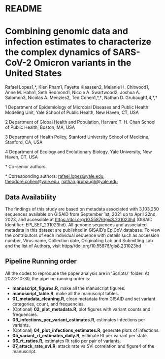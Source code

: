 README
================

# Combining genomic data and infection estimates to characterize the complex dynamics of SARS-CoV-2 Omicron variants in the United States

Rafael Lopes1,\*, Kien Pham1, Fayette Klaassen2, Melanie H. Chitwood1,
Anne M. Hahn1, Seth Redmond1, Nicole A. Swartwood2, Joshua A. Salomon3,
Nicolas A. Menzies2, Ted Cohen1,\*,†, Nathan D. Grubaugh1,4,\*,†

1 Department of Epidemiology of Microbial Diseases and Public Health
Modeling Unit, Yale School of Public Health, New Haven, CT, USA

2 Department of Global Health and Population, Harvard T. H. Chan School of
Public Health, Boston, MA, USA

3 Department of Health Policy, Stanford University School of Medicine, Stanford, CA, USA

4 Department of Ecology and Evolutionary Biology, Yale University, New Haven, CT, USA

† Co-senior authors

\* Corresponding authors: <rafael.lopes@yale.edu>, <theodore.cohen@yale.edu>, <nathan.grubaugh@yale.edu>

## Data Availability

The findings of this study are based on metadata associated with
3,103,250 sequences available on GISAID from September 1st, 2021 up to
April 22nd, 2023, and accessible at
<https://doi.org/10.55876/gis8.231023hd> (GISAID Identifier:
EPI_SET_231023hd). All genome sequences and associated metadata in this
dataset are published in GISAID’s EpiCoV database. To view the
contributors of each individual sequence with details such as accession
number, Virus name, Collection date, Originating Lab and Submitting Lab
and the list of Authors, visit https//doi.org/10.55876/gis8.231023hd

## Pipeline Running order

All the codes to reproduce the paper analysis are in 'Scripts/' folder. At
2023-10-30, the pipeline running order is:

- **manuscript_figures.R**, make all the manuscript figures.
- **manuscript_table.R**, make all the manuscript tables.
- **01_metadata_cleaning.R**, clean metadata from GISAID and set variant
  categories, count, and frequencies.
- (Optional) **02_plot_metadata.R**, plot figures with variant counts
  and frequencies.
- **03_infections_per_variant_estimates.R**, estimates infections per
  variants.
- (Optional) **04_plot_infections_estimates.R**, generate plots of
  infections.
- **05_variant_rt_estimates_daily.R**, estimate Rt per variant per
  state.
- **06_rt_ratios.R**, estimates Rt ratio per pair of variants.
- **07_attack_rate_svi.R**, attack rate vs SVI correlation and figure4
  of the manuscript.

